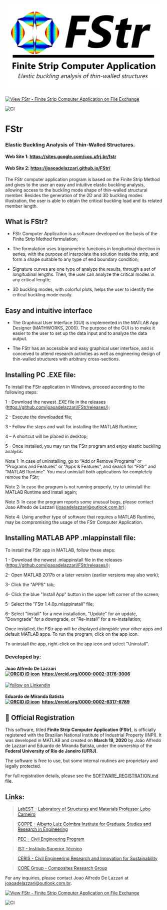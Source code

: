 ![](https://github.com/joaoadelazzari/FStr/blob/master/images/logos/logo2020_1.png?raw=true)

[![View FStr - Finite Strip Computer Application on File Exchange](https://www.mathworks.com/matlabcentral/images/matlab-file-exchange.svg)](https://www.mathworks.com/matlabcentral/fileexchange/74306)

![CI](https://github.com/joaoadelazzari/FStr/workflows/CI/badge.svg)


# FStr
### Elastic Buckling Analysis of Thin-Walled Structures.


#### Web Site 1: https://sites.google.com/coc.ufrj.br/fstr
#### Web Site 2: https://joaoadelazzari.github.io/FStr/          

The FStr computer application program is based on the Finite Strip Method and gives to the user an easy and intuitive elastic buckling analysis, allowing access to the buckling mode shape of thin-walled structural member. Besides the generation of the 2D and 3D buckling modes illustration, the user is able to obtain the critical buckling load and its related member length.


## What is FStr?
- FStr Computer Application is a software developed on the basis of the Finite Strip Method formulation;

- The formulation uses trigonometric functions in longitudinal direction in series, with the purpose of interpolate the solution inside the strip, and form a shape suitable to any type of end boundary condition;

- Signature curves are one type of analyze the results, through a set of longitudinal lengths. Then, the user can analyze the critical modes in any critical length;

- 3D buckling modes, with colorful plots, helps the user to identify the critical buckling mode easily.

## Easy and intuitive interface
- The Graphical User Interface (GUI) is implemented in the MATLAB App Designer (MATHWORKS, 2000). The purpose of the GUI is to make it easier to the user to set up the data input and to analyze the data output.

- The FStr has an accessible and easy graphical user interface, and is conceived to attend research activities as well as engineering design of thin-walled structures with arbitrary cross-sections. 


## Installing PC .EXE file:

To install the FStr application in Windows, proceed according to the following steps:

1 - Download the newest .EXE file in the releases (https://github.com/joaoadelazzari/FStr/releases/);

2 - Execute the downloaded file;

3 - Follow the steps and wait for installing the MATLAB Runtime;

4 – A shortcut will be placed in desktop;

5 - Once installed, you may run the FStr program and enjoy elastic buckling analysis.

Note 1: In case of uninstalling, go to “Add or Remove Programs” or “Programs and Features” or “Apps & Features”, and search for “FStr” and “MATLAB Runtime”. You must uninstall both applications for completely remove the FStr;

Note 2: In case the program is not running properly, try to uninstall the MATLAB Runtime and install again;

Note 3: In case the program reports some unusual bugs, please contact Joao Alfredo de Lazzari (joaoadelazzari@outlook.com.br);

Note 4: Using another type of software that requires a MATLAB Runtime, may be compromising the usage of the FStr Computer Application.


## Installing MATLAB APP .mlappinstall file:

To install the FStr app in MATLAB, follow these steps:

1 - Download the newest .mlappinstall file in the releases (https://github.com/joaoadelazzari/FStr/releases/);

2- Open MATLAB 2017b or a later version (earlier versions may also work);

3- Click the "APPS" tab;

4- Click the blue "Install App" button in the upper left corner of the screen;

5- Select the "FStr 1.4.0p.mlappinstall" file;

6- Select "Install" for a new installation, "Update" for an update, "Downgrade" for a downgrade, or "Re-install" for a re-installation;

Once installed, the FStr app will be displayed alongside your other apps and default MATLAB apps. To run the program, click on the app icon.

To uninstall the app, right-click on the app icon and select "Uninstall".



### Developed by:

#### Joao Alfredo De Lazzari<div itemscope itemtype="https://schema.org/Person"><a itemprop="sameAs" content="https://orcid.org/0000-0002-3176-3006" href="https://orcid.org/0000-0002-3176-3006" target="orcid.widget" rel="me noopener noreferrer" style="vertical-align:top;"><img src="https://orcid.org/sites/default/files/images/orcid_16x16.png" style="width:1em;margin-right:.5em;" alt="ORCID iD icon">https://orcid.org/0000-0002-3176-3006</a></div>
<p>
    <a href="https://www.linkedin.com/in/joaoalfredo/">
        <img src="https://img.shields.io/badge/LinkedIn-0077B5?style=for-the-badge&logo=linkedin&logoColor=white"
            alt="follow on Linkendin"></a>
<p/>


#### Eduardo de Miranda Batista<div itemscope itemtype="https://schema.org/Person"><a itemprop="sameAs" content="https://orcid.org/0000-0002-6317-6789" href="https://orcid.org/0000-0002-6317-6789" target="orcid.widget" rel="me noopener noreferrer" style="vertical-align:top;"><img src="https://orcid.org/sites/default/files/images/orcid_16x16.png" style="width:1em;margin-right:.5em;" alt="ORCID iD icon">https://orcid.org/0000-0002-6317-6789</a></div>


## 🔖 Official Registration

This software, titled **Finite Strip Computer Application (FStr)**, is officially registered with the Brazilian National Institute of Industrial Property (INPI). It was developed in MATLAB and created on **March 19, 2020** by João Alfredo de Lazzari and Eduardo de Miranda Batista, under the ownership of the **Federal University of Rio de Janeiro (UFRJ)**.

The software is free to use, but some internal routines are proprietary and legally protected.

For full registration details, please see the [SOFTWARE_REGISTRATION.md](./SOFTWARE_REGISTRATION.md) file.


##  Links: 

  > [LabEST - Laboratory of Structures and Materials Professor Lobo Carneiro](http://www.labest.coc.ufrj.br/)
  
  > [COPPE - Alberto Luiz Coimbra Institute for Graduate Studies and Research in Engineering](https://coppe.ufrj.br/en/)
  
  > [PEC - Civil Engineering Program](http://www.coc.ufrj.br/en/)
  
  > [IST - Instituto Superior Técnico](https://tecnico.ulisboa.pt/en/)
  
  > [CERIS - Civil Engineering Research and Innovation for Sustainability](https://ceris.pt/)
  
  > [CORE Group - Composites Research Group](https://coregroup.tecnico.ulisboa.pt/)


For any inquiries, please contact Joao Alfredo De Lazzari at joaoadelazzari@outlook.com.br.


[![View FStr - Finite Strip Computer Application on File Exchange](https://www.mathworks.com/matlabcentral/images/matlab-file-exchange.svg)](https://www.mathworks.com/matlabcentral/fileexchange/74306)

![CI](https://github.com/joaoadelazzari/FStr/workflows/CI/badge.svg)


